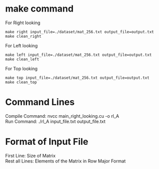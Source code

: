 # make command
For Right looking
```
make right input_file=./dataset/mat_256.txt output_file=output.txt
make clean_right
```

For Left looking
```
make left input_file=./dataset/mat_256.txt output_file=output.txt
make clean_left
```

For Top looking
```
make top input_file=./dataset/mat_256.txt output_file=output.txt
make clean_top
```


# Command Lines
Compile Command: nvcc main_right_looking.cu -o rl_A <br />
Run Command: ./rl_A input_file.txt output_file.txt <br />

# Format of Input File
First Line: Size of Matrix <br />
Rest all Lines: Elements of the Matrix in Row Major Format <br />